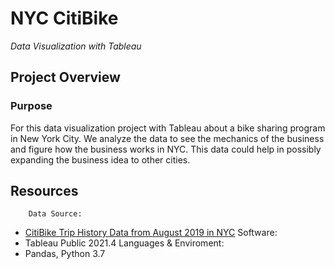 # NYC CitiBike
*Data Visualization with Tableau*

## Project Overview
### Purpose

For this data visualization project with Tableau about a bike sharing program in New York City. We analyze the data to see the mechanics of the business and figure how the business works in NYC.  This data could help in possibly expanding the business idea to other cities.


## Resources
        Data Source:
  - [CitiBike Trip History Data from August 2019 in NYC](https://www.citibikenyc.com/system-data)
        Software:
  - Tableau Public 2021.4
        Languages & Enviroment:
  - Pandas, Python 3.7
    
